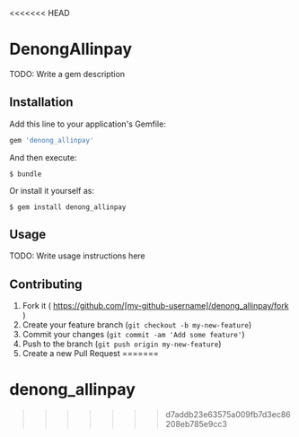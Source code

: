 <<<<<<< HEAD
# DenongAllinpay

TODO: Write a gem description

## Installation

Add this line to your application's Gemfile:

```ruby
gem 'denong_allinpay'
```

And then execute:

    $ bundle

Or install it yourself as:

    $ gem install denong_allinpay

## Usage

TODO: Write usage instructions here

## Contributing

1. Fork it ( https://github.com/[my-github-username]/denong_allinpay/fork )
2. Create your feature branch (`git checkout -b my-new-feature`)
3. Commit your changes (`git commit -am 'Add some feature'`)
4. Push to the branch (`git push origin my-new-feature`)
5. Create a new Pull Request
=======
# denong_allinpay
>>>>>>> d7addb23e63575a009fb7d3ec86208eb785e9cc3
